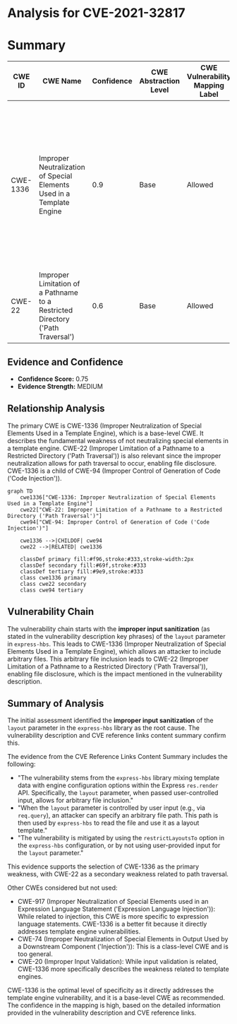 # Analysis for CVE-2021-32817

# Summary
| CWE ID | CWE Name | Confidence | CWE Abstraction Level | CWE Vulnerability Mapping Label | CWE-Vulnerability Mapping Notes |
|---|---|---|---|---|---|
| CWE-1336 | Improper Neutralization of Special Elements Used in a Template Engine | 0.9 | Base | Allowed | Primary CWE. The vulnerability involves the use of a template engine (`express-hbs`) where user-controlled input in the `layout` parameter is not properly neutralized, leading to potential file disclosure. |
| CWE-22 | Improper Limitation of a Pathname to a Restricted Directory ('Path Traversal') | 0.6 | Base | Allowed | Secondary CWE. The file inclusion caused by improper neutralization leads to path traversal. |

## Evidence and Confidence

*   **Confidence Score:** 0.75
*   **Evidence Strength:** MEDIUM

## Relationship Analysis
The primary CWE is CWE-1336 (Improper Neutralization of Special Elements Used in a Template Engine), which is a base-level CWE. It describes the fundamental weakness of not neutralizing special elements in a template engine. CWE-22 (Improper Limitation of a Pathname to a Restricted Directory ('Path Traversal')) is also relevant since the improper neutralization allows for path traversal to occur, enabling file disclosure. CWE-1336 is a child of CWE-94 (Improper Control of Generation of Code ('Code Injection')).

```mermaid
graph TD
    cwe1336["CWE-1336: Improper Neutralization of Special Elements Used in a Template Engine"]
    cwe22["CWE-22: Improper Limitation of a Pathname to a Restricted Directory ('Path Traversal')"]
    cwe94["CWE-94: Improper Control of Generation of Code ('Code Injection')"]

    cwe1336 -->|CHILDOF| cwe94
    cwe22 -->|RELATED| cwe1336

    classDef primary fill:#f96,stroke:#333,stroke-width:2px
    classDef secondary fill:#69f,stroke:#333
    classDef tertiary fill:#9e9,stroke:#333
    class cwe1336 primary
    class cwe22 secondary
    class cwe94 tertiary
```

## Vulnerability Chain
The vulnerability chain starts with the **improper input sanitization** (as stated in the vulnerability description key phrases) of the `layout` parameter in `express-hbs`. This leads to CWE-1336 (Improper Neutralization of Special Elements Used in a Template Engine), which allows an attacker to include arbitrary files. This arbitrary file inclusion leads to CWE-22 (Improper Limitation of a Pathname to a Restricted Directory ('Path Traversal')), enabling file disclosure, which is the impact mentioned in the vulnerability description.

## Summary of Analysis
The initial assessment identified the **improper input sanitization** of the `layout` parameter in the `express-hbs` library as the root cause. The vulnerability description and CVE reference links content summary confirm this.

The evidence from the CVE Reference Links Content Summary includes the following:
- "The vulnerability stems from the `express-hbs` library mixing template data with engine configuration options within the Express `res.render` API. Specifically, the `layout` parameter, when passed user-controlled input, allows for arbitrary file inclusion."
- "When the `layout` parameter is controlled by user input (e.g., via `req.query`), an attacker can specify an arbitrary file path. This path is then used by `express-hbs` to read the file and use it as a layout template."
- "The vulnerability is mitigated by using the `restrictLayoutsTo` option in the `express-hbs` configuration, or by not using user-provided input for the `layout` parameter."

This evidence supports the selection of CWE-1336 as the primary weakness, with CWE-22 as a secondary weakness related to path traversal.

Other CWEs considered but not used:

*   CWE-917 (Improper Neutralization of Special Elements used in an Expression Language Statement ('Expression Language Injection')): While related to injection, this CWE is more specific to expression language statements. CWE-1336 is a better fit because it directly addresses template engine vulnerabilities.
*   CWE-74 (Improper Neutralization of Special Elements in Output Used by a Downstream Component ('Injection')): This is a class-level CWE and is too general.
*   CWE-20 (Improper Input Validation): While input validation is related, CWE-1336 more specifically describes the weakness related to template engines.

CWE-1336 is the optimal level of specificity as it directly addresses the template engine vulnerability, and it is a base-level CWE as recommended. The confidence in the mapping is high, based on the detailed information provided in the vulnerability description and CVE reference links.